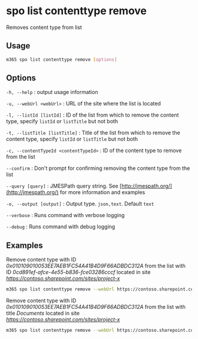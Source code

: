 # spo list contenttype remove

Removes content type from list

## Usage

```sh
m365 spo list contenttype remove [options]
```

## Options

`-h, --help`
: output usage information

`-u, --webUrl <webUrl>`
: URL of the site where the list is located

`-l, --listId [listId]`
: ID of the list from which to remove the content type, specify `listId` or `listTitle` but not both

`-t, --listTitle [listTitle]`
: Title of the list from which to remove the content type, specify `listId` or `listTitle` but not both

`-c, --contentTypeId <contentTypeId>`
: ID of the content type to remove from the list

`--confirm`
: Don't prompt for confirming removing the content type from the list

`--query [query]`
: JMESPath query string. See [http://jmespath.org/](http://jmespath.org/) for more information and examples

`-o, --output [output]`
: Output type. `json,text`. Default `text`

`--verbose`
: Runs command with verbose logging

`--debug`
: Runs command with debug logging

## Examples

Remove content type with ID _0x010109010053EE7AEB1FC54A41B4D9F66ADBDC312A_ from the list with ID _0cd891ef-afce-4e55-b836-fce03286cccf_ located in site _https://contoso.sharepoint.com/sites/project-x_

```sh
m365 spo list contenttype remove --webUrl https://contoso.sharepoint.com/sites/project-x --listId 0cd891ef-afce-4e55-b836-fce03286cccf --contentTypeId 0x010109010053EE7AEB1FC54A41B4D9F66ADBDC312A
```

Remove content type with ID _0x010109010053EE7AEB1FC54A41B4D9F66ADBDC312A_ from the list with title _Documents_ located in site _https://contoso.sharepoint.com/sites/project-x_

```sh
m365 spo list contenttype remove --webUrl https://contoso.sharepoint.com/sites/project-x --listTitle Documents --contentTypeId 0x010109010053EE7AEB1FC54A41B4D9F66ADBDC312A
```